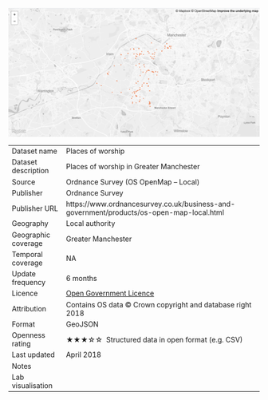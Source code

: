 
[<img src="thumbnail.png">](trafford_places_of_worship_styled.geojson)
</br>

<table>
<tr>
	<td>Dataset name</td>
	<td>Places of worship</td>
</tr>
<tr>
	<td>Dataset description</td>
	<td>Places of worship in Greater Manchester</td>
</tr>
<tr>
	<td>Source</td>
	<td>Ordnance Survey (OS OpenMap – Local)</td>
</tr>
<tr>
	<td>Publisher</td>
	<td>Ordnance Survey</td>
</tr>
<tr>
	<td>Publisher URL</td>
	<td><a href="https://www.ordnancesurvey.co.uk/business-and-government/products/os-open-map-local.html"></a>https://www.ordnancesurvey.co.uk/business-and-government/products/os-open-map-local.html</td>
</tr>
<tr>
	<td>Geography</td>
	<td>Local authority</td>
</tr>
<tr>
	<td>Geographic coverage</td>
	<td>Greater Manchester</td>
</tr>
<tr>
	<td>Temporal coverage</td>
	<td>NA</td>
</tr>
<tr>
	<td>Update frequency</td>
	<td>6 months</td>
</tr>
<tr>
	<td>Licence</td>
	<td><a href="http://www.nationalarchives.gov.uk/doc/open-government-licence/version/3/">Open Government Licence</a></td>
</tr>
<tr>
	<td>Attribution</td>
	<td>Contains OS data © Crown copyright and database right 2018</td>
</tr>
<tr>
	<td>Format</td>
	<td>GeoJSON</td>
</tr>
<tr>
	<td>Openness rating</td>
	<td>&#9733&#9733&#9733&#9734&#9734&nbsp; Structured data in open format (e.g. CSV)</td>
</tr>
<tr>
	<td>Last updated</td>
	<td>April 2018</td>
</tr>
<tr>
	<td>Notes</td>
	<td></td>
</tr>
<tr>
	<td>Lab visualisation</td>
	<td><a href=""></a></td>
</tr>
</table>
